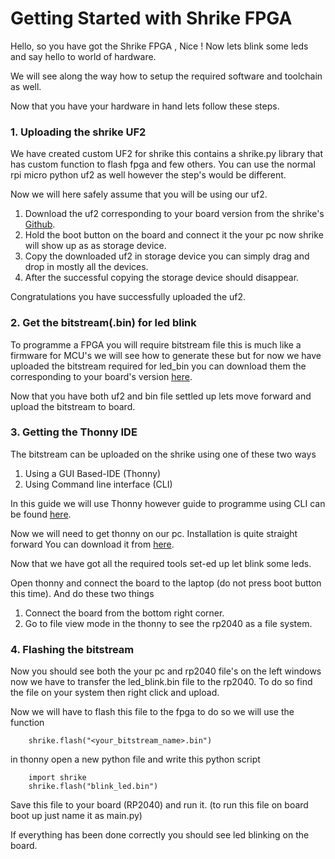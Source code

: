 # Getting Started with Shrike FPGA  

Hello, so you have got the Shrike FPGA , Nice ! Now lets blink some leds and say hello to world of hardware. 

We will see along the way how to setup the required software and toolchain as well.



Now that you have your hardware in hand lets follow these steps. 


### 1. Uploading the shrike UF2  

We have created custom UF2 for shrike this contains a shrike.py library that has custom function to flash fpga and few others. You can use the normal rpi micro python uf2 as well however the step's would be different. 

Now we will here safely assume that you will be using our uf2.


1. Download the uf2 corresponding to your board version from the shrike's [Github](https://github.com/vicharak-in/shrike_fpga).
2. Hold the boot button on the board and connect it the your pc now shrike will show up as as storage device.
3. Copy the downloaded uf2 in storage device you can simply drag and drop in mostly all the devices. 
4. After the successful copying the storage device should disappear.

Congratulations you have successfully uploaded the uf2. 

### 2. Get the bitstream(.bin) for led blink 

To programme a FPGA you will require  bitstream file this is much like a firmware for MCU's we will see how to generate these but for now we have uploaded the bitstream required for led_bin you can download them the corresponding to your board's version [here](https://github.com/vicharak-in/shrike_fpga/tree/main/test/bitstreams). 

Now that you have both uf2 and bin file settled up lets move forward and upload the bitstream to board.

### 3. Getting the Thonny IDE 

The bitstream can be uploaded on the shrike using one of these two ways 
   1. Using a GUI Based-IDE (Thonny)
   2. Using Command line interface (CLI)

In this guide we will use Thonny however guide to programme using CLI can be found [here](./shrike_cli_guide.md).

Now we will need to get thonny on our pc. Installation is quite straight forward You can download it from [here](https://thonny.org/). 

Now that we have got all the required tools set-ed up let blink some leds.

Open thonny and connect the board to the laptop (do not press boot button this time). And do these two things 
   1. Connect the board from the bottom right corner. 
   2. Go to file view mode in the thonny to see the rp2040 as a file system.

### 4. Flashing the bitstream  
Now you should see both the your pc and rp2040 file's on the left windows now we have to transfer the led_blink.bin file to the rp2040. To do so find the file on your system then right click and upload.

Now we will have to flash this file to the fpga to do so we will use the function 

```
    shrike.flash("<your_bitstream_name>.bin")
```
in thonny open a new python file and write this python script 
```
    import shrike
    shrike.flash("blink_led.bin")
```

Save this file to your board (RP2040) and run it. (to run this file on board boot up just name it as main.py)

If everything has been done correctly you should see led blinking on the board.





